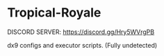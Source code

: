 # Tropical-Royale
DISCORD SERVER: https://discord.gg/Hry5WVrgPB


dx9 configs and executor scripts. (Fully undetected)
